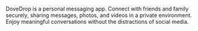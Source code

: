 
DoveDrop is a personal messaging app. Connect with friends and family securely, sharing messages, photos, and videos in a private environment. Enjoy meaningful conversations without the distractions of social media.
